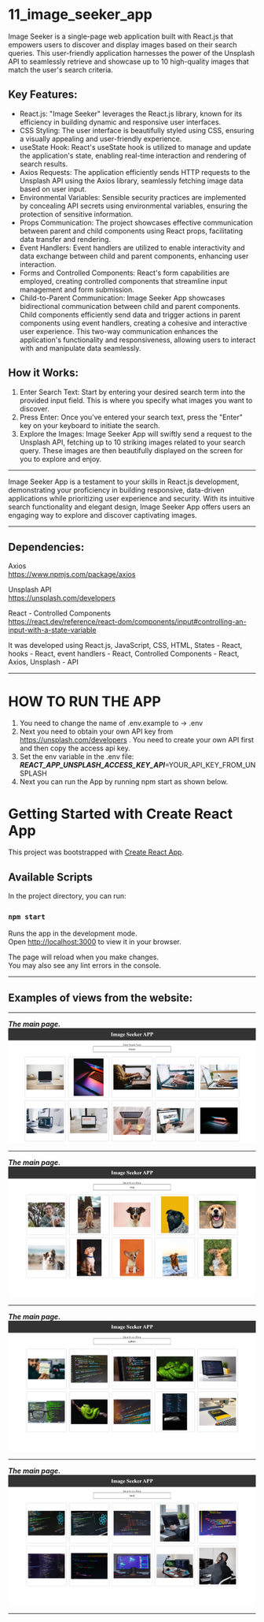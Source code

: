 # 11_image_seeker_app </br>
Image Seeker is a single-page web application built with React.js that empowers users to discover and display images based on their search queries. This user-friendly application harnesses the power of the Unsplash API to seamlessly retrieve and showcase up to 10 high-quality images that match the user's search criteria.</br>


## Key Features:</br>
- React.js: "Image Seeker" leverages the React.js library, known for its efficiency in building dynamic and responsive user interfaces.</br>
- CSS Styling: The user interface is beautifully styled using CSS, ensuring a visually appealing and user-friendly experience.</br>
- useState Hook: React's useState hook is utilized to manage and update the application's state, enabling real-time interaction and rendering of search results.</br>
- Axios Requests: The application efficiently sends HTTP requests to the Unsplash API using the Axios library, seamlessly fetching image data based on user input.</br>
- Environmental Variables: Sensible security practices are implemented by concealing API secrets using environmental variables, ensuring the protection of sensitive information.</br>
- Props Communication: The project showcases effective communication between parent and child components using React props, facilitating data transfer and rendering. </br>
- Event Handlers: Event handlers are utilized to enable interactivity and data exchange between child and parent components, enhancing user interaction.</br>
- Forms and Controlled Components: React's form capabilities are employed, creating controlled components that streamline input management and form submission.</br>
- Child-to-Parent Communication: Image Seeker App showcases bidirectional communication between child and parent components. Child components efficiently send data and trigger actions in parent components using event handlers, creating a cohesive and interactive user experience. This two-way communication enhances the application's functionality and responsiveness, allowing users to interact with and manipulate data seamlessly.</br>


## How it Works:</br>
1. Enter Search Text: Start by entering your desired search term into the provided input field. This is where you specify what images you want to discover. </br>
2. Press Enter: Once you've entered your search text, press the "Enter" key on your keyboard to initiate the search.</br>
3. Explore the Images: Image Seeker App will swiftly send a request to the Unsplash API, fetching up to 10 striking images related to your search query. These images are then beautifully displayed on the screen for you to explore and enjoy. </br>

---

Image Seeker App is a testament to your skills in React.js development, demonstrating your proficiency in building responsive, data-driven applications while prioritizing user experience and security. With its intuitive search functionality and elegant design, Image Seeker App offers users an engaging way to explore and discover captivating images. </br>


---

## Dependencies: </br>
Axios</br>
https://www.npmjs.com/package/axios</br>


Unsplash API</br>
https://unsplash.com/developers</br>


React - Controlled Components</br>
https://react.dev/reference/react-dom/components/input#controlling-an-input-with-a-state-variable</br>



It was developed using React.js, JavaScript, CSS, HTML, States - React, hooks - React, event handlers - React, Controlled Components - React, Axios, Unsplash - API</br>

---

# HOW TO RUN THE APP</br>

1. You need to change the name of .env.example to -> .env</br>
2. Next you need to obtain your own API key from https://unsplash.com/developers . You need to create your own API first and then copy the access api key.</br>
3. Set the env variable in the .env file:</br>
***REACT_APP_UNSPLASH_ACCESS_KEY_API***=YOUR_API_KEY_FROM_UNSPLASH</br>
4. Next you can run the App by running npm start as shown below.

# Getting Started with Create React App

This project was bootstrapped with [Create React App](https://github.com/facebook/create-react-app).

## Available Scripts

In the project directory, you can run:

### `npm start`

Runs the app in the development mode.\
Open [http://localhost:3000](http://localhost:3000) to view it in your browser.

The page will reload when you make changes.\
You may also see any lint errors in the console.


---


## Examples of views from the website:</br>

---

***The main page.***</br>
![Screenshot](docs/img/01_image.png)</br>
 
---

***The main page.***</br>
![Screenshot](docs/img/02_image.png)</br>
 
---

***The main page.***</br>
![Screenshot](docs/img/03_image.png)</br>
 
---

***The main page.***</br>
![Screenshot](docs/img/04_image.png)</br>
 
---
